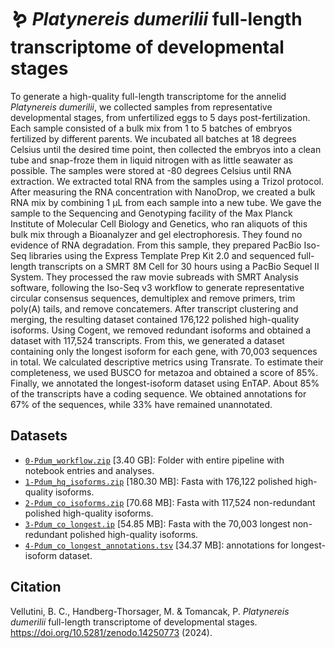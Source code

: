 # :worm: *Platynereis dumerilii* full-length transcriptome of developmental stages

To generate a high-quality full-length transcriptome for the annelid *Platynereis dumerilii*, we collected samples from representative developmental stages, from unfertilized eggs to 5 days post-fertilization. Each sample consisted of a bulk mix from 1 to 5 batches of embryos fertilized by different parents. We incubated all batches at 18 degrees Celsius until the desired time point, then collected the embryos into a clean tube and snap-froze them in liquid nitrogen with as little seawater as possible. The samples were stored at -80 degrees Celsius until RNA extraction. We extracted total RNA from the samples using a Trizol protocol. After measuring the RNA concentration with NanoDrop, we created a bulk RNA mix by combining 1 µL from each sample into a new tube. We gave the sample to the Sequencing and Genotyping facility of the Max Planck Institute of Molecular Cell Biology and Genetics, who ran aliquots of this bulk mix through a Bioanalyzer and gel electrophoresis. They found no evidence of RNA degradation. From this sample, they prepared PacBio Iso-Seq libraries using the Express Template Prep Kit 2.0 and sequenced full-length transcripts on a SMRT 8M Cell for 30 hours using a PacBio Sequel II System. They processed the raw movie subreads with SMRT Analysis software, following the Iso-Seq v3 workflow to generate representative circular consensus sequences, demultiplex and remove primers, trim poly(A) tails, and remove concatemers. After transcript clustering and merging, the resulting dataset contained 176,122 polished high-quality isoforms. Using Cogent, we removed redundant isoforms and obtained a dataset with 117,524 transcripts. From this, we generated a dataset containing only the longest isoform for each gene, with 70,003 sequences in total. We calculated descriptive metrics using Transrate. To estimate their completeness, we used BUSCO for metazoa and obtained a score of 85%. Finally, we annotated the longest-isoform dataset using EnTAP. About 85% of the transcripts have a coding sequence. We obtained annotations for 67% of the sequences, while 33% have remained unannotated.

## Datasets

- [`0-Pdum_workflow.zip`](https://zenodo.org/records/14250773/files/0-Pdum_workflow.zip?download=1) [3.40 GB]: Folder with entire pipeline with notebook entries and analyses.
- [`1-Pdum_hq_isoforms.zip`](https://zenodo.org/records/14250773/files/1-Pdum_hq_isoforms.zip?download=1) [180.30 MB]: Fasta with 176,122 polished high-quality isoforms.
- [`2-Pdum_co_isoforms.zip`](https://zenodo.org/records/14250773/files/2-Pdum_co_isoforms.zip?download=1) [70.68 MB]: Fasta with 117,524 non-redundant polished high-quality isoforms.
- [`3-Pdum_co_longest.ip`](https://zenodo.org/records/14250773/files/3-Pdum_co_longest.zip?download=1) [54.85 MB]: Fasta with the 70,003 longest non-redundant polished high-quality isoforms.
- [`4-Pdum_co_longest_annotations.tsv`](https://zenodo.org/records/14250773/files/4-Pdum_co_longest_annotations.zip?download=1) [34.37 MB]: annotations for longest-isoform dataset.

## Citation

Vellutini, B. C., Handberg-Thorsager, M. & Tomancak, P. *Platynereis dumerilii* full-length transcriptome of developmental stages. https://doi.org/10.5281/zenodo.14250773 (2024).
  

